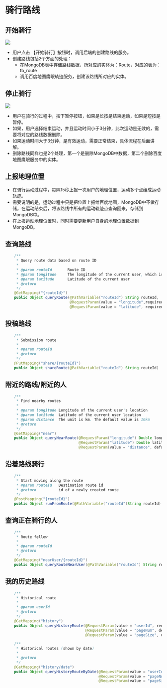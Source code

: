 # 骑行路线

## 开始骑行
![](/resources/start_riding.png)

- 用户点击 【开始骑行】按钮时，调用后端的创建路线的服务。
- 创建路线包括2个方面的处理：
    - 在MongoDB表中存储路线数据，所对应的实体为：Route，对应的表为：tb_route
    - 调用百度地图鹰眼轨迹服务，创建该路线所对应的实体。

## 停止骑行
![](/resources/StopRiding.png)

- 用户在骑行的过程中，按下暂停按钮，如果是长按是结束运动，如果是短按是暂停。
- 如果，用户选择结束运动，并且运动时间小于3分钟，此次运动是无效的，需要将对应的路线数据删除。
- 如果运动时间大于3分钟，是有效运动，需要正常结束，具体流程在后面讲解。
- 删除路线同样也是2个处理，第一个是删除MongoDB中数据，第二个删除百度地图鹰眼服务中的实体。

## 上报地理位置

- 在骑行运动过程中，每隔15秒上报一次用户的地理位置，运动多个点组成运动轨迹。
- 需要说明的是，运动过程中只是把位置上报给百度地图，MongoDB中不做存储，在运动结束后，将该路线中所有的运动轨迹点查询回来，存储到MongoDB中。
- 在上报运动地理位置时，同时需要更新用户自身的地理位置数据到MongoDB。

## 查询路线
~~~java
    /**
     * Query route data based on route ID
     *
     * @param routeId       Route ID
     * @param longitude     The longitude of the current user, which is used to calculate the distance between the current user and the route
     * @param latitude      Latitude of the current user
     * @return
     */
    @GetMapping("{routeId}")
    public Object queryRoute(@PathVariable("routeId") String routeId,
                             @RequestParam(value = "longitude",required = false) Double longitude,
                             @RequestParam(value = "latitude", required = false) Double latitude)
~~~

## 投稿路线
~~~java
    /**
     * Submission route
     *
     * @param routeId
     * @return
     */
    @PutMapping("share/{routeId}")
    public Object shareRoute(@PathVariable("routeId") String routeId)
~~~

## 附近的路线/附近的人
~~~java
    /**
     * Find nearby routes
     *
     * @param longitude Longitude of the current user's location
     * @param latitude  Latitude of the current user location
     * @param distance  The unit is km. The default value is 10km
     * @return
     */
    @GetMapping("near")
    public Object queryNearRoute(@RequestParam("longitude") Double longitude,
                                 @RequestParam("latitude") Double latitude,
                                 @RequestParam(value = "distance", defaultValue = "10") Double distance)
~~~

## 沿着路线骑行
~~~java
    /**
     * Start moving along the route
     * @param routeId   Destination route id
     * @return          id of a newly created route
     */
    @PostMapping("{routeId}")
    public Object runFromRoute(@PathVariable("routeId")String routeId)
~~~

## 查询正在骑行的人
~~~java
    /**
     * Route fellow
     *
     * @param routeId
     * @return
     */
    @GetMapping("nearUser/{routeId}")
    public Object queryRouteNearUser(@PathVariable("routeId") String routeId)
~~~

## 我的历史路线
~~~java
    /**
     * Historical route
     *
     * @param userId
     * @return
     */
    @GetMapping("history")
    public Object queryHistoryRoute(@RequestParam(value = "userId", required = false) Long userId,
                                    @RequestParam(value = "pageNum", defaultValue = "1") Integer pageNum,
                                    @RequestParam(value = "pageSize", defaultValue = "10") Integer pageSize)
~~~

~~~java
    /**
     * Historical routes (shown by date)
     *
     * @return
     */
    @GetMapping("history/date")
    public Object queryHistoryRouteByDate(@RequestParam(value = "userId", required = false) Long userId,
                                          @RequestParam(value = "pageNum", defaultValue = "1") Integer pageNum,
                                          @RequestParam(value = "pageSize", defaultValue = "10") Integer pageSize)
~~~